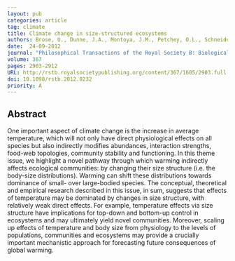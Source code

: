 ```yaml
---
layout: pub
categories: article
tag: climate
title: Climate change in size-structured ecosystems
authors: Brose, U., Dunne, J.A., Montoya, J.M., Petchey, O.L., Schneider, F.D., Jacob, U.
date:  24-09-2012
journal: "Philosophical Transactions of the Royal Society B: Biological Sciences"
volume: 367
pages: 2903-2912
URL: http://rstb.royalsocietypublishing.org/content/367/1605/2903.full
doi: 10.1098/rstb.2012.0232
priority: A
---
```


## Abstract

One important aspect of climate change is the increase in average temperature, which will not only have direct physiological effects on all species but also indirectly modifies abundances, interaction strengths, food-web topologies, community stability and functioning. In this theme issue, we highlight a novel pathway through which warming indirectly affects ecological communities: by changing their size structure (i.e. the body-size distributions). Warming can shift these distributions towards dominance of small- over large-bodied species. The conceptual, theoretical and empirical research described in this issue, in sum, suggests that effects of temperature may be dominated by changes in size structure, with relatively weak direct effects. For example, temperature effects via size structure have implications for top-down and bottom-up control in ecosystems and may ultimately yield novel communities. Moreover, scaling up effects of temperature and body size from physiology to the levels of populations, communities and ecosystems may provide a crucially important mechanistic approach for forecasting future consequences of global warming. 